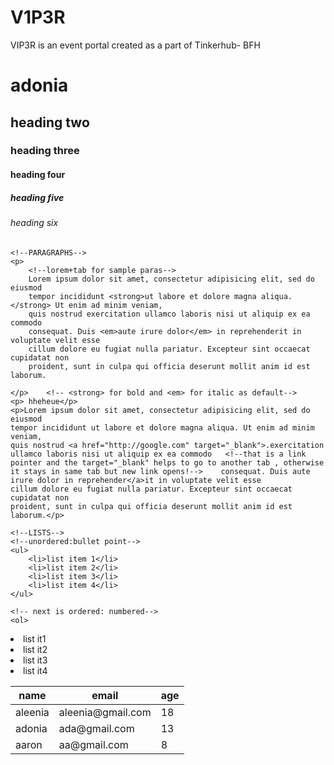 # V1P3R
VIP3R is an event portal created as a part of Tinkerhub- BFH

<!DOCTYPE html>
<html>
  <head>
  	<title>
  		HTML PRACTICE IG..  <!--the title in chrome page-->
  	</title>
  </head>
  <body>
  	<!--Headings-->
  	<h1>
  		adonia
  	</h1>
  	<h2>heading two</h2>
  	<h3>heading three</h3>
  	<h4>heading four</h4>
  	<h5>heading five</h5>
  	<h6>heading six</h6>

  	<!--PARAGRAPHS-->
  	<p>
  		<!--lorem+tab for sample paras-->
  		Lorem ipsum dolor sit amet, consectetur adipisicing elit, sed do eiusmod
  		tempor incididunt <strong>ut labore et dolore magna aliqua.</strong> Ut enim ad minim veniam,
  		quis nostrud exercitation ullamco laboris nisi ut aliquip ex ea commodo
  		consequat. Duis <em>aute irure dolor</em> in reprehenderit in voluptate velit esse
  		cillum dolore eu fugiat nulla pariatur. Excepteur sint occaecat cupidatat non
  		proident, sunt in culpa qui officia deserunt mollit anim id est laborum.

  	</p>    <!-- <strong> for bold and <em> for italic as default-->
  	<p> hheheue</p>
  	<p>Lorem ipsum dolor sit amet, consectetur adipisicing elit, sed do eiusmod
  	tempor incididunt ut labore et dolore magna aliqua. Ut enim ad minim veniam,
  	quis nostrud <a href="http://google.com" target="_blank">.exercitation ullamco laboris nisi ut aliquip ex ea commodo   <!--that is a link pointer and the target="_blank" helps to go to another tab , otherwise it stays in same tab but new link opens!-->  	consequat. Duis aute irure dolor in reprehender</a>it in voluptate velit esse
  	cillum dolore eu fugiat nulla pariatur. Excepteur sint occaecat cupidatat non
  	proident, sunt in culpa qui officia deserunt mollit anim id est laborum.</p>

  	<!--LISTS-->
  	<!--unordered:bullet point-->
  	<ul>
  		<li>list item 1</li>
  		<li>list item 2</li>
  		<li>list item 3</li>
  		<li>list item 4</li>
  	</ul>

  	<!-- next is ordered: numbered-->
  	<ol>

  <li>list it1 </li>
  <li>list it2</li>	
  	<li>list it3</li>
  	<li>list it4</li>
  	</ol> 
<!--tables-->
<table>
	<thead>   <!--table heading-->
		<tr>  <!--heading row-->
			<th> <!--row heading-->
				name
			</th>
			<th>email</th>
			<th> age</th>
		</tr>
	</thead>
	<tbody>
		<tr>      <!--table rows-->
			<td>aleenia</td>
			<td>aleenia@gmail.com</td>    <!--td for table data-->
			<td>18</td>
		</tr>
		<tr>      <!--table rows-->
			<td>adonia</td>
			<td>ada@gmail.com</td>    <!--td for table data-->
			<td>13</td>
		</tr>
		<tr>      <!--table rows-->
			<td>aaron</td>
			<td>aa@gmail.com</td>    <!--td for table data-->
			<td>8</td>
		</tr>
	</tbody>
</table>

<div style="margin-top:500px"></div>   <!--to bring to top i guess..-->
  </body>
</html>